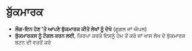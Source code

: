 # **ਬੁੱਕਮਾਰਕ**

- **ਲੌਗ-ਇਨ ਹੋਣ 'ਤੇ ਆਪਣੇ ਬੁੱਕਮਾਰਕ ਕੀਤੇ ਲੇਖਾਂ ਨੂੰ ਦੇਖੋ** (ਗੂਗਲ ਜਾਂ ਐਪਲ)
- **ਬੁੱਕਮਾਰਕਸ ਨੂੰ ਟੌਗਲ ਕਰਨ ਲਈ**, ਕਿਰਪਾ ਕਰਕੇ ਇਸਨੂੰ ਹੋਮ ਤੋਂ ਕਰੋ ਜਾਂ ਖਾਸ ਲੇਖ ਦੇ ਬੁੱਕਮਾਰਕ ਬਟਨ ਦੀ ਵਰਤੋਂ ਕਰੋ